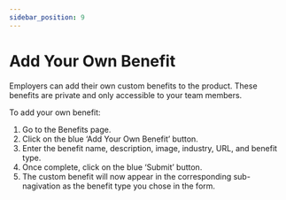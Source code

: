```yaml
---
sidebar_position: 9
---
```


# Add Your Own Benefit  

Employers can add their own custom benefits to the product. These benefits are private and only accessible to your team members. 

To add your own benefit:    
1. Go to the Benefits page. 
2. Click on the blue ‘Add Your Own Benefit’ button. 
3. Enter the benefit name, description, image, industry, URL, and benefit type. 
4. Once complete, click on the blue ‘Submit’ button. 
5. The custom benefit will now appear in the corresponding sub-nagivation as the benefit type you chose in the form. 
